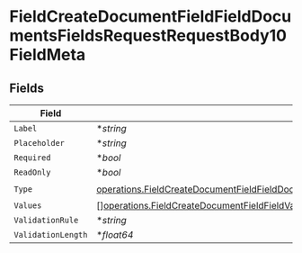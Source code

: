 # FieldCreateDocumentFieldFieldDocumentsFieldsRequestRequestBody10FieldMeta


## Fields

| Field                                                                                                                                                                                                | Type                                                                                                                                                                                                 | Required                                                                                                                                                                                             | Description                                                                                                                                                                                          |
| ---------------------------------------------------------------------------------------------------------------------------------------------------------------------------------------------------- | ---------------------------------------------------------------------------------------------------------------------------------------------------------------------------------------------------- | ---------------------------------------------------------------------------------------------------------------------------------------------------------------------------------------------------- | ---------------------------------------------------------------------------------------------------------------------------------------------------------------------------------------------------- |
| `Label`                                                                                                                                                                                              | **string*                                                                                                                                                                                            | :heavy_minus_sign:                                                                                                                                                                                   | N/A                                                                                                                                                                                                  |
| `Placeholder`                                                                                                                                                                                        | **string*                                                                                                                                                                                            | :heavy_minus_sign:                                                                                                                                                                                   | N/A                                                                                                                                                                                                  |
| `Required`                                                                                                                                                                                           | **bool*                                                                                                                                                                                              | :heavy_minus_sign:                                                                                                                                                                                   | N/A                                                                                                                                                                                                  |
| `ReadOnly`                                                                                                                                                                                           | **bool*                                                                                                                                                                                              | :heavy_minus_sign:                                                                                                                                                                                   | N/A                                                                                                                                                                                                  |
| `Type`                                                                                                                                                                                               | [operations.FieldCreateDocumentFieldFieldDocumentsFieldsRequestRequestBody10FieldMetaType](../../models/operations/fieldcreatedocumentfieldfielddocumentsfieldsrequestrequestbody10fieldmetatype.md) | :heavy_check_mark:                                                                                                                                                                                   | N/A                                                                                                                                                                                                  |
| `Values`                                                                                                                                                                                             | [][operations.FieldCreateDocumentFieldFieldValues](../../models/operations/fieldcreatedocumentfieldfieldvalues.md)                                                                                   | :heavy_minus_sign:                                                                                                                                                                                   | N/A                                                                                                                                                                                                  |
| `ValidationRule`                                                                                                                                                                                     | **string*                                                                                                                                                                                            | :heavy_minus_sign:                                                                                                                                                                                   | N/A                                                                                                                                                                                                  |
| `ValidationLength`                                                                                                                                                                                   | **float64*                                                                                                                                                                                           | :heavy_minus_sign:                                                                                                                                                                                   | N/A                                                                                                                                                                                                  |